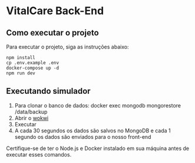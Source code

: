 # VitalCare Back-End

## Como executar o projeto

Para executar o projeto, siga as instruções abaixo:

```
npm install
cp .env.example .env
docker-compose up -d
npm run dev
```

## Executando simulador

1. Para clonar o banco de dados: docker exec mongodb mongorestore /data/backup
2. Abrir o [wokwi](https://wokwi.com/projects/429772766362621953)
3. Executar
4. A cada 30 segundos os dados são salvos no MongoDB e cada 1 segundo os dados são enviados para o nosso front-end

Certifique-se de ter o Node.js e Docker instalado em sua máquina antes de executar esses comandos.